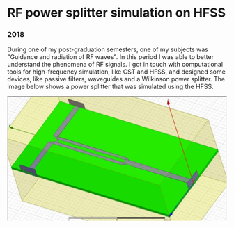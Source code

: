 # RF power splitter simulation on HFSS

### 2018

During one of my post-graduation semesters, one of my subjects was "Guidance and radiation of RF waves". In this period I was able to better understand the phenomena of RF signals. I got in touch with computational tools for high-frequency simulation, like CST and HFSS, and designed some devices, like passive filters, waveguides and a Wilkinson power splitter. The image below shows a power splitter that was simulated using the HFSS.

![](./images/3_1.jpg)